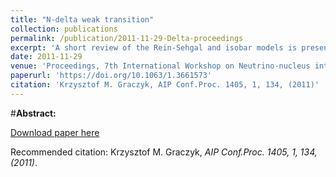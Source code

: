 ```yaml
---
title: "N-delta weak transition"
collection: publications
permalink: /publication/2011-11-29-Delta-proceedings
excerpt: 'A short review of the Rein-Sehgal and isobar models is presented. The attention is focused on the nucleon-(1232) weak transition form-factors. The results of the recent re-analyses of the ANL and BNL bubble chamber neutrino-deuteron scattering data are discussed.'
date: 2011-11-29
venue: 'Proceedings, 7th International Workshop on Neutrino-nucleus interactions in the few GeV region (NUINT 11) : Dehradun, India, March 7-11'
paperurl: 'https://doi.org/10.1063/1.3661573'
citation: 'Krzysztof M. Graczyk, AIP Conf.Proc. 1405, 1, 134, (2011)'
---
```


#__Abstract:__ 

[Download paper here](https://aip.scitation.org/doi/pdf/10.1063/1.3661573)

Recommended citation: Krzysztof M. Graczyk, <i>AIP Conf.Proc. 1405, 1, 134, (2011)</i>.
